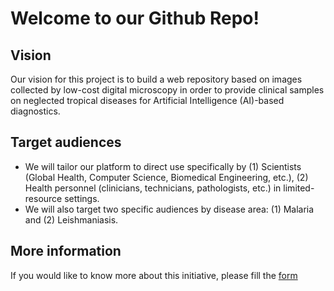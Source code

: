# Welcome to our Github Repo!

## Vision
Our vision for this project is to build a web repository based on images collected by low-cost digital microscopy in order to provide clinical samples on neglected tropical diseases for Artificial Intelligence (AI)-based diagnostics.

## Target audiences
- We will tailor our platform to direct use specifically by (1) Scientists (Global Health, Computer Science, Biomedical Engineering, etc.), (2) Health personnel (clinicians, technicians, pathologists, etc.) in limited-resource settings.
- We will also target two specific audiences by disease area: (1) Malaria and (2) Leishmaniasis.

## More information
If you would like to know more about this initiative, please fill the [form](https://docs.google.com/forms/d/e/1FAIpQLSd98Ko_Gh7JWZw-nicq_RPlGNxSMbyDe2EEQGRxko4RXcJnXQ/viewform)

